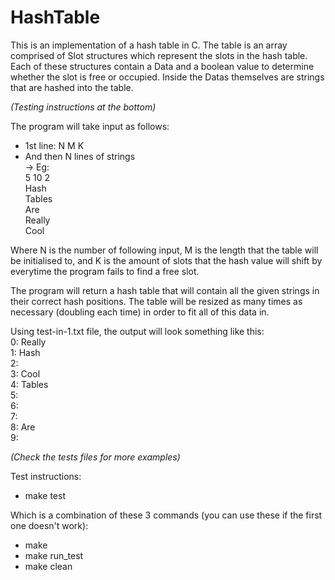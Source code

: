 # HashTable

This is an implementation of a hash table in C. The table is 
an array comprised of Slot structures which represent the
slots in the hash table. Each of these structures contain a 
Data and a boolean value to determine whether the slot is 
free or occupied. Inside the Datas themselves are strings
that are hashed into the table.

_(Testing instructions at the bottom)_

The program will take input as follows:  
- 1st line: N M K  
- And then N lines of strings  
-> Eg:  
5 10 2  
Hash  
Tables  
Are  
Really  
Cool

Where N is the number of following input, M is the length that 
the table will be initialised to, and K is the amount of slots 
that the hash value will shift by everytime the program fails 
to find a free slot.

The program will return a hash table that will contain all the
given strings in their correct hash positions. The table will
be resized as many times as necessary (doubling each time) in
order to fit all of this data in.

Using test-in-1.txt file, the output will look something like 
this:   
0: Really  
1: Hash  
2:  
3: Cool  
4: Tables  
5:  
6:  
7:  
8: Are  
9:  

_(Check the tests files for more examples)_

Test instructions:
- make test  

Which is a combination of these 3 commands (you can use these if the first one doesn't work):
- make
- make run_test
- make clean
